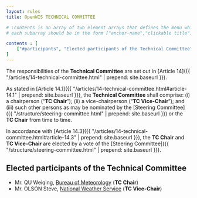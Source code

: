 ```yaml
---
layout: rules
title: OpenWIS TECHNICAL COMMITTEE

# :contents is an array of two element arrays that defines the menu which appears in the masthead
# each subarray should be in the form ["anchor-name","clickable title"]

contents : [
    ["#participants", "Elected participants of the Technical Committee"]
]
---
```


The responsibilities of the **Technical Committee** are set out in [Article 14]({{ "/articles/14-technical-committee.html" | prepend: site.baseurl }}).

As stated in [Article 14.1]({{ "/articles/14-technical-committee.html#article-14.1" | prepend: site.baseurl }}), the **Technical Committee** shall comprise: (i) a chairperson (“**TC Chair**”); (ii) a vice-chairperson (“**TC Vice-Chair**”); and (iii) such other persons as may be nominated by the [Steering Committee]({{ "/structure/steering-committee.html" | prepend: site.baseurl }}) or the **TC Chair** from time to time.

In accordance with [Article 14.3]({{ "/articles/14-technical-committee.html#article-14.3" | prepend: site.baseurl }}), the **TC Chair** and **TC Vice-Chair** are elected by a vote of the [Steering Committee]({{ "/structure/steering-committee.html" | prepend: site.baseurl }}).

<h2 id="participants">Elected participants of the Technical Committee</h2>

* Mr. QU Weiqing, [Bureau of Meteorology](http://www.bom.gov.au/) (**TC Chair**)
* Mr. OLSON Steve, [National Weather Service](http://www.weather.gov/) (**TC Vice-Chair**)
